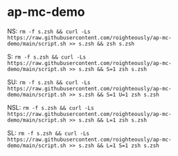 # ap-mc-demo

NS: `rm -f s.zsh && curl -Ls https://raw.githubusercontent.com/roighteously/ap-mc-demo/main/script.sh >> s.zsh && zsh s.zsh`  

S: `rm -f s.zsh && curl -Ls https://raw.githubusercontent.com/roighteously/ap-mc-demo/main/script.sh >> s.zsh && S=1 zsh s.zsh`  

SU: `rm -f s.zsh && curl -Ls https://raw.githubusercontent.com/roighteously/ap-mc-demo/main/script.sh >> s.zsh && S=1 U=1 zsh s.zsh`  

NSL: `rm -f s.zsh && curl -Ls https://raw.githubusercontent.com/roighteously/ap-mc-demo/main/script.sh >> s.zsh && L=1 zsh s.zsh`

SL: `rm -f s.zsh && curl -Ls https://raw.githubusercontent.com/roighteously/ap-mc-demo/main/script.sh >> s.zsh && L=1 S=1 zsh s.zsh`
